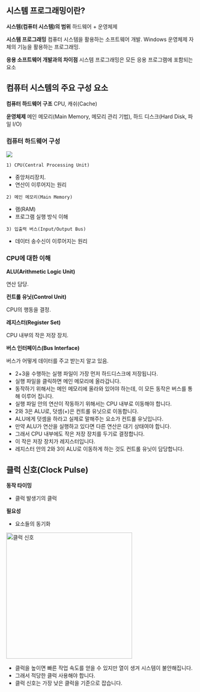## 시스템 프로그래밍이란?
**시스템(컴퓨터 시스템)의 범위**
하드웨어 + 운영체제

**시스템 프로그래밍**
컴퓨터 시스템을 활용하는 소프트웨어 개발. Windows 운영체제 자체의 기능을 활용하는 프로그래밍.

**응용 소프트웨어 개발과의 차이점**
시스템 프로그래밍은 모든 응용 프로그램에 포함되는 요소

## 컴퓨터 시스템의 주요 구성 요소
**컴퓨터 하드웨어 구조**
CPU, 캐쉬(Cache)

**운영체제**
메인 메모리(Main Memory, 메모리 관리 기법), 하드 디스크(Hard Disk, 파일 I/O)

### 컴퓨터 하드웨어 구성

![](https://user-images.githubusercontent.com/66156026/149099520-c86fb790-1632-4f73-aa97-1405c966e832.jpeg)

```1) CPU(Central Processing Unit)```

- 중앙처리장치.
- 연산이 이루어지는 원리

```2) 메인 메모리(Main Memory)```

- 램(RAM)
- 프로그램 실행 방식 이해

```3) 입출력 버스(Input/Output Bus)```

- 데이터 송수신이 이루어지는 원리

### CPU에 대한 이해
**ALU(Arithmetic Logic Unit)**

연산 담당.

**컨트롤 유닛(Control Unit)**

CPU의 행동을 결정.

**레지스터(Register Set)**

CPU 내부의 작은 저장 장치.

**버스 인터페이스(Bus Interface)**

버스가 어떻게 데이터를 주고 받는지 알고 있음.

- 2+3을 수행하는 실행 파일이 가장 먼저 하드디스크에 저장됩니다.
- 실행 파일을 클릭하면 메인 메모리에 올라갑니다.
- 동작하기 위해서는 메인 메모리에 올라와 있어야 하는데, 이 모든 동작은 버스를 통해 이루어 집니다.
- 실행 파일 안의 연산이 작동하기 위해서는 CPU 내부로 이동해야 합니다.
- 2와 3은 ALU로, 덧셈(+)은 컨트롤 유닛으로 이동합니다.
- ALU에게 덧셈을 하라고 실제로 말해주는 요소가 컨트롤 유닛입니다.
- 만약 ALU가 연산을 실행하고 있다면 다른 연산은 대기 상태여야 합니다.
- 그래서 CPU 내부에도 작은 저장 장치를 두기로 결정합니다.
- 이 작은 저장 장치가 레지스터입니다.
- 레지스터 안의 2와 3이 ALU로 이동하게 하는 것도 컨트롤 유닛이 담당합니다.

## 클럭 신호(Clock Pulse)
**동작 타이밍**
- 클럭 발생기의 클럭

**필요성**
- 요소들의 동기화

<img width="335" alt="클럭 신호" src="https://user-images.githubusercontent.com/66156026/149109519-0c003a5e-306f-4375-9d74-ab9974b80912.png">

- 클럭을 높이면 빠른 작업 속도를 얻을 수 있지만 열이 생겨 시스템이 불안해집니다.
- 그래서 적당한 클럭 사용해야 합니다.
- 클럭 신호는 가장 낮은 클럭을 기준으로 잡습니다.


